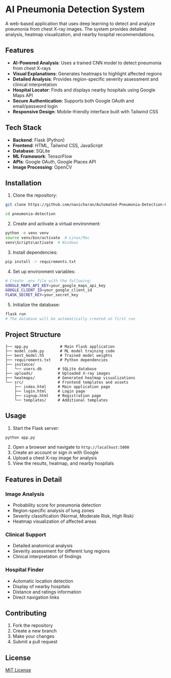 # AI Pneumonia Detection System

A web-based application that uses deep learning to detect and analyze pneumonia from chest X-ray images. The system provides detailed analysis, heatmap visualization, and nearby hospital recommendations.

## Features

- **AI-Powered Analysis**: Uses a trained CNN model to detect pneumonia from chest X-rays
- **Visual Explanations**: Generates heatmaps to highlight affected regions
- **Detailed Analysis**: Provides region-specific severity assessment and clinical interpretation
- **Hospital Locator**: Finds and displays nearby hospitals using Google Maps API
- **Secure Authentication**: Supports both Google OAuth and email/password login
- **Responsive Design**: Mobile-friendly interface built with Tailwind CSS

## Tech Stack

- **Backend**: Flask (Python)
- **Frontend**: HTML, Tailwind CSS, JavaScript
- **Database**: SQLite
- **ML Framework**: TensorFlow
- **APIs**: Google OAuth, Google Places API
- **Image Processing**: OpenCV

## Installation

1. Clone the repository:
```bash
git clone https://github.com/navicharan/Automated-Pneumonia-Detection-Using-Deep-Learning-on-Chest-X-Rays

cd pneumonia-detection
```

2. Create and activate a virtual environment:
```bash
python -m venv venv
source venv/bin/activate  # Linux/Mac
venv\Scripts\activate  # Windows
```

3. Install dependencies:
```bash
pip install -r requirements.txt
```

4. Set up environment variables:
```bash
# Create .env file with the following:
GOOGLE_MAPS_API_KEY=your_google_maps_api_key
GOOGLE_CLIENT_ID=your_google_client_id
FLASK_SECRET_KEY=your_secret_key
```

5. Initialize the database:
```bash
flask run
# The database will be automatically created on first run
```

## Project Structure

```
├── app.py              # Main Flask application
├── model_code.py       # ML model training code
├── best_model.h5       # Trained model weights
├── requirements.txt    # Python dependencies
├── instance/          
│   └── users.db       # SQLite database
├── uploads/           # Uploaded X-ray images
├── heatmaps/          # Generated heatmap visualizations
└── src/               # Frontend templates and assets
    ├── index.html     # Main application page
    ├── login.html     # Login page
    ├── signup.html    # Registration page
    └── templates/     # Additional templates
```

## Usage

1. Start the Flask server:
```bash
python app.py
```

2. Open a browser and navigate to `http://localhost:5000`
3. Create an account or sign in with Google
4. Upload a chest X-ray image for analysis
5. View the results, heatmap, and nearby hospitals

## Features in Detail

### Image Analysis
- Probability score for pneumonia detection
- Region-specific analysis of lung zones
- Severity classification (Normal, Moderate Risk, High Risk)
- Heatmap visualization of affected areas

### Clinical Support
- Detailed anatomical analysis
- Severity assessment for different lung regions
- Clinical interpretation of findings

### Hospital Finder
- Automatic location detection
- Display of nearby hospitals
- Distance and ratings information
- Direct navigation links

## Contributing

1. Fork the repository
2. Create a new branch
3. Make your changes
4. Submit a pull request

## License

[MIT License](LICENSE)